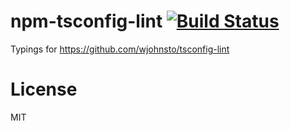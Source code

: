 # npm-tsconfig-lint [![Build Status](https://travis-ci.org/QuatroTypings/npm-tsconfig-lint.svg?branch=master)](https://travis-ci.org/QuatroTypings/npm-tsconfig-lint)
Typings for https://github.com/wjohnsto/tsconfig-lint

# License
MIT
